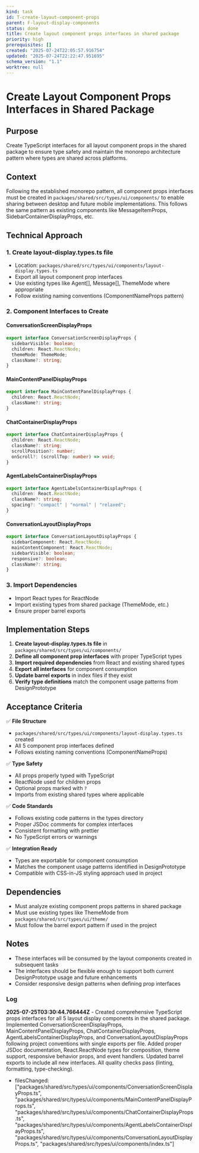 ```yaml
---
kind: task
id: T-create-layout-component-props
parent: F-layout-display-components
status: done
title: Create layout component props interfaces in shared package
priority: high
prerequisites: []
created: "2025-07-24T22:05:57.916754"
updated: "2025-07-24T22:22:47.951695"
schema_version: "1.1"
worktree: null
---
```


# Create Layout Component Props Interfaces in Shared Package

## Purpose

Create TypeScript interfaces for all layout component props in the shared package to ensure type safety and maintain the monorepo architecture pattern where types are shared across platforms.

## Context

Following the established monorepo pattern, all component props interfaces must be created in `packages/shared/src/types/ui/components/` to enable sharing between desktop and future mobile implementations. This follows the same pattern as existing components like MessageItemProps, SidebarContainerDisplayProps, etc.

## Technical Approach

### 1. Create layout-display.types.ts file

- Location: `packages/shared/src/types/ui/components/layout-display.types.ts`
- Export all layout component prop interfaces
- Use existing types like Agent[], Message[], ThemeMode where appropriate
- Follow existing naming conventions (ComponentNameProps pattern)

### 2. Component Interfaces to Create

#### ConversationScreenDisplayProps

```typescript
export interface ConversationScreenDisplayProps {
  sidebarVisible: boolean;
  children: React.ReactNode;
  themeMode: ThemeMode;
  className?: string;
}
```

#### MainContentPanelDisplayProps

```typescript
export interface MainContentPanelDisplayProps {
  children: React.ReactNode;
  className?: string;
}
```

#### ChatContainerDisplayProps

```typescript
export interface ChatContainerDisplayProps {
  children: React.ReactNode;
  className?: string;
  scrollPosition?: number;
  onScroll?: (scrollTop: number) => void;
}
```

#### AgentLabelsContainerDisplayProps

```typescript
export interface AgentLabelsContainerDisplayProps {
  children: React.ReactNode;
  className?: string;
  spacing?: "compact" | "normal" | "relaxed";
}
```

#### ConversationLayoutDisplayProps

```typescript
export interface ConversationLayoutDisplayProps {
  sidebarComponent: React.ReactNode;
  mainContentComponent: React.ReactNode;
  sidebarVisible: boolean;
  responsive?: boolean;
  className?: string;
}
```

### 3. Import Dependencies

- Import React types for ReactNode
- Import existing types from shared package (ThemeMode, etc.)
- Ensure proper barrel exports

## Implementation Steps

1. **Create layout-display.types.ts file** in `packages/shared/src/types/ui/components/`
2. **Define all component prop interfaces** with proper TypeScript types
3. **Import required dependencies** from React and existing shared types
4. **Export all interfaces** for component consumption
5. **Update barrel exports** in index files if they exist
6. **Verify type definitions** match the component usage patterns from DesignPrototype

## Acceptance Criteria

✅ **File Structure**

- `packages/shared/src/types/ui/components/layout-display.types.ts` created
- All 5 component prop interfaces defined
- Follows existing naming conventions (ComponentNameProps)

✅ **Type Safety**

- All props properly typed with TypeScript
- ReactNode used for children props
- Optional props marked with `?`
- Imports from existing shared types where applicable

✅ **Code Standards**

- Follows existing code patterns in the types directory
- Proper JSDoc comments for complex interfaces
- Consistent formatting with prettier
- No TypeScript errors or warnings

✅ **Integration Ready**

- Types are exportable for component consumption
- Matches the component usage patterns identified in DesignPrototype
- Compatible with CSS-in-JS styling approach used in project

## Dependencies

- Must analyze existing component props patterns in shared package
- Must use existing types like ThemeMode from `packages/shared/src/types/ui/theme/`
- Must follow the barrel export pattern if used in the project

## Notes

- These interfaces will be consumed by the layout components created in subsequent tasks
- The interfaces should be flexible enough to support both current DesignPrototype usage and future enhancements
- Consider responsive design patterns when defining prop interfaces

### Log

**2025-07-25T03:30:44.766444Z** - Created comprehensive TypeScript props interfaces for all 5 layout display components in the shared package. Implemented ConversationScreenDisplayProps, MainContentPanelDisplayProps, ChatContainerDisplayProps, AgentLabelsContainerDisplayProps, and ConversationLayoutDisplayProps following project conventions with single exports per file. Added proper JSDoc documentation, React.ReactNode types for composition, theme support, responsive behavior props, and event handlers. Updated barrel exports to include all new interfaces. All quality checks pass (linting, formatting, type-checking).

- filesChanged: ["packages/shared/src/types/ui/components/ConversationScreenDisplayProps.ts", "packages/shared/src/types/ui/components/MainContentPanelDisplayProps.ts", "packages/shared/src/types/ui/components/ChatContainerDisplayProps.ts", "packages/shared/src/types/ui/components/AgentLabelsContainerDisplayProps.ts", "packages/shared/src/types/ui/components/ConversationLayoutDisplayProps.ts", "packages/shared/src/types/ui/components/index.ts"]
